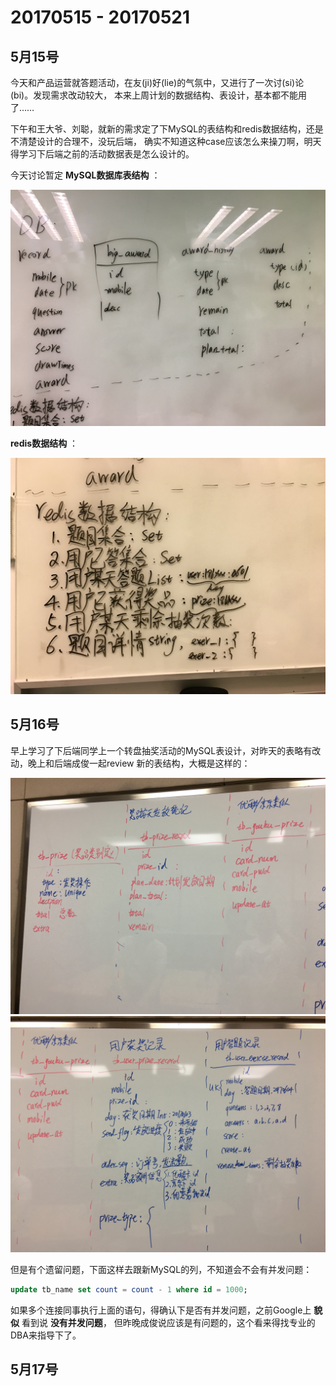 # 20170515 - 20170521


## 5月15号

今天和产品运营就答题活动，在友(ji)好(lie)的气氛中，又进行了一次讨(si)论(bi)。发现需求改动较大，
本来上周计划的数据结构、表设计，基本都不能用了……

下午和王大爷、刘聪，就新的需求定了下MySQL的表结构和redis数据结构，还是不清楚设计的合理不，没玩后端，
确实不知道这种case应该怎么来操刀啊，明天得学习下后端之前的活动数据表是怎么设计的。

今天讨论暂定 **MySQL数据库表结构** ：

![MySQL表结构](./assets/20170515/mysql.jpg)

**redis数据结构** ：

![Redis数据结构](./assets/20170515/redis.jpg)


## 5月16号

早上学习了下后端同学上一个转盘抽奖活动的MySQL表设计，对昨天的表略有改动，晚上和后端成俊一起review
新的表结构，大概是这样的：

![MySQL表1](./assets/20170516/mysql0.jpg)
![MySQL表2](./assets/20170516/mysql1.jpg)

但是有个遗留问题，下面这样去跟新MySQL的列，不知道会不会有并发问题：

```SQL
update tb_name set count = count - 1 where id = 1000;
```

如果多个连接同事执行上面的语句，得确认下是否有并发问题，之前Google上 **貌似** 看到说 **没有并发问题**，
但昨晚成俊说应该是有问题的，这个看来得找专业的DBA来指导下了。


## 5月17号

